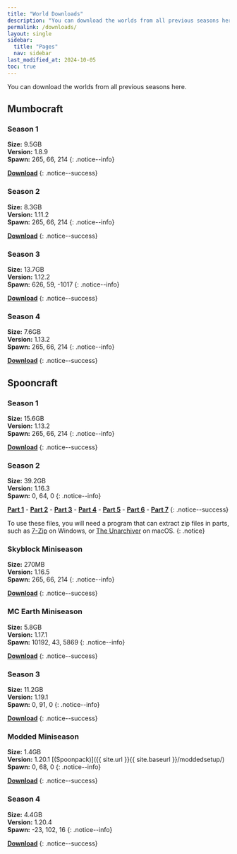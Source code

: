 ```yaml
---
title: "World Downloads"
description: "You can download the worlds from all previous seasons here."
permalink: /downloads/
layout: single
sidebar:
  title: "Pages"
  nav: sidebar
last_modified_at: 2024-10-05
toc: true
---
```


You can download the worlds from all previous seasons here.

## Mumbocraft

### Season 1

**Size:** 9.5GB \
**Version:** 1.8.9 \
**Spawn:** 265, 66, 214
{: .notice--info}

**[Download](https://www.mediafire.com/file/ca6mr90b6h45gvx/MumboCraft-Season-1.zip/file)**
{: .notice--success}

### Season 2

**Size:** 8.3GB \
**Version:** 1.11.2 \
**Spawn:** 265, 66, 214
{: .notice--info}

**[Download](https://www.mediafire.com/file/vhozy3h291n581q/MJS2.zip/file)**
{: .notice--success}

### Season 3

**Size:** 13.7GB \
**Version:** 1.12.2 \
**Spawn:** 626, 59, -1017
{: .notice--info}

**[Download](https://www.mediafire.com/file/jan5r73svslhfsj/MumboCraft-Season-3.zip/file)**
{: .notice--success}

### Season 4

**Size:** 7.6GB \
**Version:** 1.13.2 \
**Spawn:** 265, 66, 214
{: .notice--info}

**[Download](https://www.mediafire.com/file/sa03giyv3mfohm7/Mumbocraft_s4.zip/file)**
{: .notice--success}

## Spooncraft

### Season 1

**Size:** 15.6GB \
**Version:** 1.13.2 \
**Spawn:** 265, 66, 214
{: .notice--info}

**[Download](https://www.mediafire.com/file/ajxt79e9lp9iw5t/spooncraft_s1.zip/file)**
{: .notice--success}

### Season 2

**Size:** 39.2GB \
**Version:** 1.16.3 \
**Spawn:** 0, 64, 0
{: .notice--info}

**[Part 1](https://www.mediafire.com/file/ziov0n8src4xw4n/Spooncraft_S2.zip.001/file)** -
**[Part 2](https://www.mediafire.com/file/ynf79fyzkukq7ca/Spooncraft_S2.zip.002/file)** -
**[Part 3](https://www.mediafire.com/file/ti91cnanboh7h0g/Spooncraft_S2.zip.003/file)** -
**[Part 4](https://www.mediafire.com/file/z4dx54cy7zhgyaj/Spooncraft_S2.zip.004/file)** -
**[Part 5](https://www.mediafire.com/file/nxruykx9tkdgyus/Spooncraft_S2.zip.005/file)** -
**[Part 6](https://www.mediafire.com/file/bwo1wb1cu2q1kni/Spooncraft_S2.zip.006/file)** -
**[Part 7](https://www.mediafire.com/file/klr5owvxmqy3p43/Spooncraft_S2.zip.007/file)**
{: .notice--success}

To use these files, you will need a program that can extract zip files in parts, such as [7-Zip](https://www.7-zip.org/) on Windows, or [The Unarchiver](https://itunes.apple.com/us/app/the-unarchiver/id425424353?mt=12&uo=4) on macOS.
{: .notice}

### Skyblock Miniseason

**Size:** 270MB \
**Version:** 1.16.5 \
**Spawn:** 265, 66, 214
{: .notice--info}

**[Download](https://drive.google.com/file/d/1Dy-Fh_C22fp4l5AhZB4Qvf7l7SMZg3Ce/view?usp=sharing)**
{: .notice--success}

### MC Earth Miniseason

**Size:** 5.8GB \
**Version:** 1.17.1 \
**Spawn:** 10192, 43, 5869
{: .notice--info}

**[Download](https://drive.google.com/file/d/14FkT6x1S8G79wBDKQWOxr6iyIJb9nLcW/view?usp=sharing)**
{: .notice--success}

### Season 3

**Size:** 11.2GB \
**Version:** 1.19.1 \
**Spawn:** 0, 91, 0
{: .notice--info}

**[Download](https://drive.google.com/file/d/155oTQLpwzgcI9GEefc3IYmCXdsW8oXCb/view?usp=sharing)**
{: .notice--success}

### Modded Miniseason

**Size:** 1.4GB \
**Version:** 1.20.1 [(Spoonpack)]({{ site.url }}{{ site.baseurl }}/moddedsetup/) \
**Spawn:** 0, 68, 0
{: .notice--info}

**[Download](https://drive.google.com/file/d/1YKQ7M9-KoEzpWJiYN7PB3EXot3bS575P/view?usp=sharing)**
{: .notice--success}

### Season 4

**Size:** 4.4GB \
**Version:** 1.20.4 \
**Spawn:** -23, 102, 16
{: .notice--info}

**[Download](https://drive.google.com/file/d/19MhQTVimK4IZpcw7dGt0zxg_iPk_8Tfq/view?usp=sharing)**
{: .notice--success}